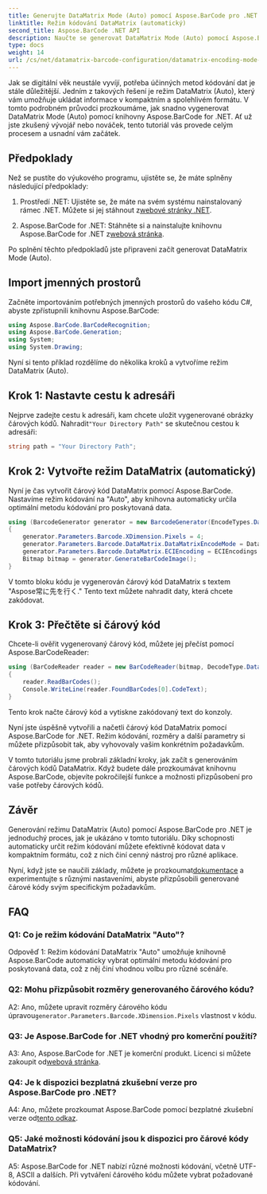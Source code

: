 ```yaml
---
title: Generujte DataMatrix Mode (Auto) pomocí Aspose.BarCode pro .NET
linktitle: Režim kódování DataMatrix (automatický)
second_title: Aspose.BarCode .NET API
description: Naučte se generovat DataMatrix Mode (Auto) pomocí Aspose.BarCode pro .NET. Tento podrobný průvodce pokrývá vše od nezbytných předpokladů až po čtení čárových kódů.
type: docs
weight: 14
url: /cs/net/datamatrix-barcode-configuration/datamatrix-encoding-mode-auto/
---
```

Jak se digitální věk neustále vyvíjí, potřeba účinných metod kódování dat je stále důležitější. Jedním z takových řešení je režim DataMatrix (Auto), který vám umožňuje ukládat informace v kompaktním a spolehlivém formátu. V tomto podrobném průvodci prozkoumáme, jak snadno vygenerovat DataMatrix Mode (Auto) pomocí knihovny Aspose.BarCode for .NET. Ať už jste zkušený vývojář nebo nováček, tento tutoriál vás provede celým procesem a usnadní vám začátek.

## Předpoklady

Než se pustíte do výukového programu, ujistěte se, že máte splněny následující předpoklady:

1.  Prostředí .NET: Ujistěte se, že máte na svém systému nainstalovaný rámec .NET. Můžete si jej stáhnout z[webové stránky .NET](https://dotnet.microsoft.com/download/dotnet).

2.  Aspose.BarCode for .NET: Stáhněte si a nainstalujte knihovnu Aspose.BarCode for .NET z[webová stránka](https://releases.aspose.com/barcode/net/).

Po splnění těchto předpokladů jste připraveni začít generovat DataMatrix Mode (Auto).

## Import jmenných prostorů

Začněte importováním potřebných jmenných prostorů do vašeho kódu C#, abyste zpřístupnili knihovnu Aspose.BarCode:

```csharp
using Aspose.BarCode.BarCodeRecognition;
using Aspose.BarCode.Generation;
using System;
using System.Drawing;
```

Nyní si tento příklad rozdělíme do několika kroků a vytvoříme režim DataMatrix (Auto).

## Krok 1: Nastavte cestu k adresáři

 Nejprve zadejte cestu k adresáři, kam chcete uložit vygenerované obrázky čárových kódů. Nahradit`"Your Directory Path"` se skutečnou cestou k adresáři:

```csharp
string path = "Your Directory Path";
```

## Krok 2: Vytvořte režim DataMatrix (automatický)

Nyní je čas vytvořit čárový kód DataMatrix pomocí Aspose.BarCode. Nastavíme režim kódování na "Auto", aby knihovna automaticky určila optimální metodu kódování pro poskytovaná data.

```csharp
using (BarcodeGenerator generator = new BarcodeGenerator(EncodeTypes.DataMatrix, "Aspose常に先を行く"))
{
    generator.Parameters.Barcode.XDimension.Pixels = 4;
    generator.Parameters.Barcode.DataMatrix.DataMatrixEncodeMode = DataMatrixEncodeMode.Auto;
    generator.Parameters.Barcode.DataMatrix.ECIEncoding = ECIEncodings.UTF8;
    Bitmap bitmap = generator.GenerateBarCodeImage();
}
```

V tomto bloku kódu je vygenerován čárový kód DataMatrix s textem "Aspose常に先を行く." Tento text můžete nahradit daty, která chcete zakódovat.

## Krok 3: Přečtěte si čárový kód

Chcete-li ověřit vygenerovaný čárový kód, můžete jej přečíst pomocí Aspose.BarCodeReader:

```csharp
using (BarCodeReader reader = new BarCodeReader(bitmap, DecodeType.DataMatrix))
{
    reader.ReadBarCodes();
    Console.WriteLine(reader.FoundBarCodes[0].CodeText);
}
```

Tento krok načte čárový kód a vytiskne zakódovaný text do konzoly.

Nyní jste úspěšně vytvořili a načetli čárový kód DataMatrix pomocí Aspose.BarCode for .NET. Režim kódování, rozměry a další parametry si můžete přizpůsobit tak, aby vyhovovaly vašim konkrétním požadavkům.

V tomto tutoriálu jsme probrali základní kroky, jak začít s generováním čárových kódů DataMatrix. Když budete dále prozkoumávat knihovnu Aspose.BarCode, objevíte pokročilejší funkce a možnosti přizpůsobení pro vaše potřeby čárových kódů.

## Závěr

Generování režimu DataMatrix (Auto) pomocí Aspose.BarCode pro .NET je jednoduchý proces, jak je ukázáno v tomto tutoriálu. Díky schopnosti automaticky určit režim kódování můžete efektivně kódovat data v kompaktním formátu, což z nich činí cenný nástroj pro různé aplikace.

 Nyní, když jste se naučili základy, můžete je prozkoumat[dokumentace](https://reference.aspose.com/barcode/net/) a experimentujte s různými nastaveními, abyste přizpůsobili generované čárové kódy svým specifickým požadavkům.

## FAQ

### Q1: Co je režim kódování DataMatrix "Auto"?

Odpověď 1: Režim kódování DataMatrix "Auto" umožňuje knihovně Aspose.BarCode automaticky vybrat optimální metodu kódování pro poskytovaná data, což z něj činí vhodnou volbu pro různé scénáře.

### Q2: Mohu přizpůsobit rozměry generovaného čárového kódu?

 A2: Ano, můžete upravit rozměry čárového kódu úpravou`generator.Parameters.Barcode.XDimension.Pixels` vlastnost v kódu.

### Q3: Je Aspose.BarCode for .NET vhodný pro komerční použití?

 A3: Ano, Aspose.BarCode for .NET je komerční produkt. Licenci si můžete zakoupit od[webová stránka](https://purchase.aspose.com/buy).

### Q4: Je k dispozici bezplatná zkušební verze pro Aspose.BarCode pro .NET?

 A4: Ano, můžete prozkoumat Aspose.BarCode pomocí bezplatné zkušební verze od[tento odkaz](https://releases.aspose.com/).

### Q5: Jaké možnosti kódování jsou k dispozici pro čárové kódy DataMatrix?

A5: Aspose.BarCode for .NET nabízí různé možnosti kódování, včetně UTF-8, ASCII a dalších. Při vytváření čárového kódu můžete vybrat požadované kódování.